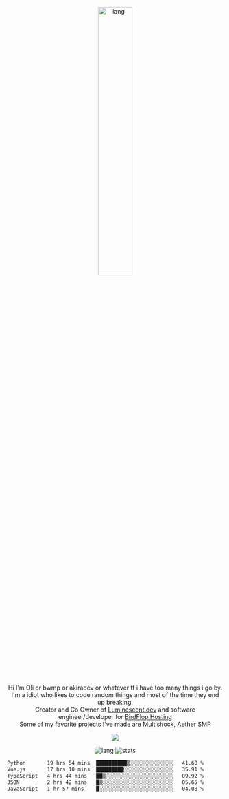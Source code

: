 <p align="center">
 <a href="https://luminescent.dev">
  <img width="40%" alt="lang" src="https://github.com/bwmp/bwmp/blob/main/l_10.png?raw=true" />
 </a>
</p>

<p align="center">
 Hi I'm Oli or bwmp or akiradev or whatever tf i have too many things i go by.<br>
 I'm a idiot who likes to code random things and most of the time they end up breaking.<br>
 Creator and Co Owner of <a href="https://luminescent.dev">Luminescent.dev</a> and software engineer/developer for <a href="https://www.birdflop.com">BirdFlop Hosting</a><br>
 Some of my favorite projects I've made are <a href="https://github.com/PiShock-Inc/MultiShock">Multishock</a>, <a href="https://www.aethersmp.com">Aether SMP</a>
</p>

<p align="center">
  <a href="https://discord.com/users/798738506859282482"><img align="center" src="https://lanyard-profile-readme.vercel.app/api/798738506859282482?bg=433e4f&borderRadius=10px&showDisplayName=true&idleMessage=Probably%20sleeping"/></a>
</p>

<p align="center">
 <img alt="lang" src="https://github-readme-stats.vercel.app/api/top-langs/?username=bwmp&layout=compact&hide_border=true&langs_count=10&theme=transparent&custom_title=Languages" />
 <img alt="stats" src="https://github-readme-stats.vercel.app/api?username=bwmp&show_icons=true&hide_border=true&count_private=true&theme=transparent&custom_title=Statistics">
</p>
<p align="center">
 <!--START_SECTION:waka-->

```txt
Python       19 hrs 54 mins  ██████████▒░░░░░░░░░░░░░░   41.60 %
Vue.js       17 hrs 10 mins  █████████░░░░░░░░░░░░░░░░   35.91 %
TypeScript   4 hrs 44 mins   ██▒░░░░░░░░░░░░░░░░░░░░░░   09.92 %
JSON         2 hrs 42 mins   █▒░░░░░░░░░░░░░░░░░░░░░░░   05.65 %
JavaScript   1 hr 57 mins    █░░░░░░░░░░░░░░░░░░░░░░░░   04.08 %
```

<!--END_SECTION:waka-->
</p>
